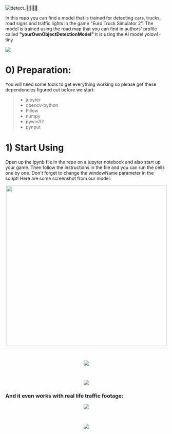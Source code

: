 ![detect_🚗🚚🛑🚦](https://github.com/user-attachments/assets/2e49e13c-f090-4f02-91dd-9a15632eb8a9)

In this repo you can find a model that is trained for detecting cars, trucks, road signs and traffic lights in the game "Euro Truck Simulator 2". The model is trained using the road map that you can find in authors' profile called **"yourOwnObjectDetectionModel"** It is using the AI model yolov4-tiny

![](https://github.com/DenizSoyhan/Euro-Truck-Simulator-2-Object-Detection-Model/blob/main/vlc-record-2024-09-17-16h58m06s-window--ezgif.com-resize.gif)

# 0) Preparation:
You will need some tools to get everything working so please get these dependencies figured out before we start:
>* jupyter
>* opencv-python
>* Pillow
>* numpy
>* pywin32
>* pynput

# 1) Start Using
Open up the ipynb file in the repo on a jupyter notebook and also start up your game. Then follow the instructions in the file and you can run the cells one by one. Don't forget to change the windowName
parameter in the script! Here are some screenshot from our model:

<p align="center">
<img src="https://github.com/user-attachments/assets/2deb50d6-f3a1-4023-aab7-0c75d2a0ad78" width="500" />
</p><br>
<p align="center">
<img src="https://github.com/user-attachments/assets/35ed3d4c-7bdf-4e7f-9318-c731dc0f2013" width="" />
</p><br>
<p align="center">
<img src="https://github.com/user-attachments/assets/4083420c-67f8-4e64-811f-623d47be1f9c" width="" />
</p>

### And it even works with real life traffic footage:
<p align="center">
<img src="https://github.com/user-attachments/assets/eb7559a6-72da-410c-9b4a-b083be07a3fa" width="" />
</p><br>
<p align="center">
<img src="https://github.com/user-attachments/assets/45a3bae5-4c64-4a35-b0b8-2e0079ede92b" width="" />
</p><br>





